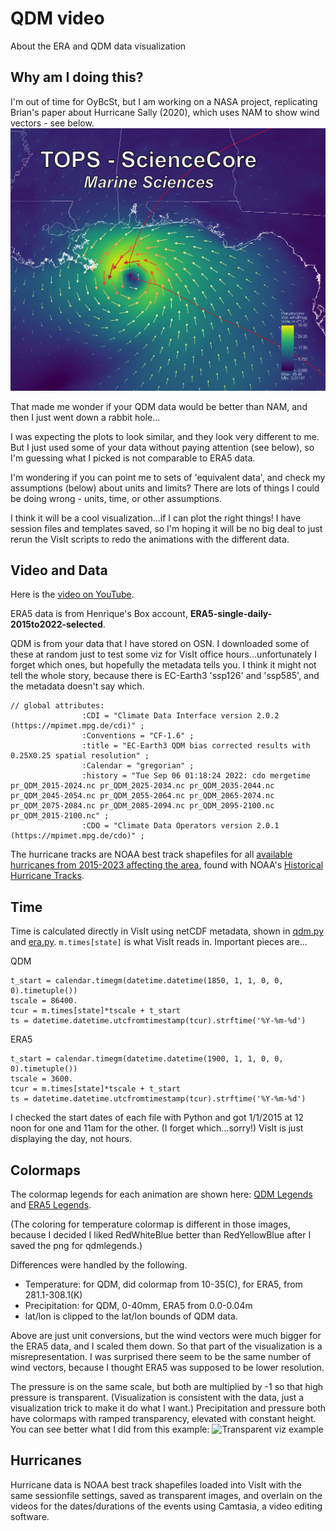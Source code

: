 # QDM video

About the ERA and QDM data visualization

## Why am I doing this?
I'm out of time for OyBcSt, but I am working on a NASA project, replicating Brian's paper about Hurricane Sally (2020), which uses NAM to show wind vectors - see below.
![Wind vectors with NAM data](sciencecore-ms.png)

That made me wonder if your QDM data would be better than NAM, and then I just went down a rabbit hole...

I was expecting the plots to look similar, and they look very different to me. But I just used some of your data without paying attention (see below), so I'm guessing what I picked is not comparable to ERA5 data.  

I'm wondering if you can point me to sets of 'equivalent data', and check my assumptions (below) about units and limits?  There are lots of things I could be doing wrong - units, time, or other assumptions.

I think it will be a cool visualization...if I can plot the right things!  I have session files and templates saved, so I'm hoping it will be no big deal to just rerun the VisIt scripts to redo the animations with the different data.

## Video and Data
Here is the [video on YouTube](https://youtu.be/YM3yH8AL8MA).

ERA5 data is from Henrique's Box account, **ERA5-single-daily-2015to2022-selected**.  

QDM is from your data that I have stored on OSN.  I downloaded some of these at random just to test some viz for VisIt office hours...unfortunately I forget which ones, but hopefully the metadata tells you.  I think it might not tell the whole story, because there is EC-Earth3 'ssp126' and 'ssp585', and the metadata doesn't say which.
```
// global attributes:
                :CDI = "Climate Data Interface version 2.0.2 (https://mpimet.mpg.de/cdi)" ;
                :Conventions = "CF-1.6" ;
                :title = "EC-Earth3 QDM bias corrected results with 0.25X0.25 spatial resolution" ;
                :Calendar = "gregorian" ;
                :history = "Tue Sep 06 01:18:24 2022: cdo mergetime pr_QDM_2015-2024.nc pr_QDM_2025-2034.nc pr_QDM_2035-2044.nc pr_QDM_2045-2054.nc pr_QDM_2055-2064.nc pr_QDM_2065-2074.nc pr_QDM_2075-2084.nc pr_QDM_2085-2094.nc pr_QDM_2095-2100.nc pr_QDM_2015-2100.nc" ;
                :CDO = "Climate Data Operators version 2.0.1 (https://mpimet.mpg.de/cdo)" ;
```

The hurricane tracks are NOAA best track shapefiles for all [available hurricanes from 2015-2023 affecting the area](https://github.com/oybcst/CGEM/blob/main/qdmvideo/HistoricalHurricaneTracks.pdf), found with NOAA's [Historical Hurricane Tracks](https://coast.noaa.gov/hurricanes/#map=4/32/-80).

## Time
Time is calculated directly in VisIt using netCDF metadata, shown in [qdm.py](qdm.py) and [era.py](era.py). `m.times[state]` is what VisIt reads in. Important pieces are...

QDM
```
t_start = calendar.timegm(datetime.datetime(1850, 1, 1, 0, 0, 0).timetuple())
tscale = 86400.
tcur = m.times[state]*tscale + t_start
ts = datetime.datetime.utcfromtimestamp(tcur).strftime('%Y-%m-%d')
```

ERA5
```
t_start = calendar.timegm(datetime.datetime(1900, 1, 1, 0, 0, 0).timetuple())
tscale = 3600.
tcur = m.times[state]*tscale + t_start
ts = datetime.datetime.utcfromtimestamp(tcur).strftime('%Y-%m-%d')
```

I checked the start dates of each file with Python and got 1/1/2015 at 12 noon for one and 11am for the other. (I forget which...sorry!) VisIt is just displaying the day, not hours.

## Colormaps
The colormap legends for each animation are shown here: [QDM Legends](https://github.com/oybcst/CGEM/blob/main/qdmvideo/qdmlegends.png) and 
[ERA5 Legends](https://github.com/oybcst/CGEM/blob/main/qdmvideo/eralegends.png).

(The coloring for temperature colormap is different in those images, because I decided I liked RedWhiteBlue better than RedYellowBlue after I saved the png for qdmlegends.)

Differences were handled by the following.
- Temperature: for QDM, did colormap from 10-35(C), for ERA5, from 281.1-308.1(K)
- Precipitation: for QDM, 0-40mm, ERA5 from 0.0-0.04m
- lat/lon is clipped to the lat/lon bounds of QDM data.
  
Above are just unit conversions, but the wind vectors were much bigger for the ERA5 data, and I scaled them down.  So that part of the visualization is a misrepresentation. I was surprised there seem to be the same number of wind vectors, because I thought ERA5 was supposed to be lower resolution.

The pressure is on the same scale, but both are multiplied by -1 so that high pressure is transparent.  (Visualization is consistent with the data, just a visualization trick to make it do what I want.)  Precipitation and pressure both have colormaps with ramped transparency, elevated with constant height.  You can see better what I did from this example:
![Transparent viz example](https://github.com/oybcst/CGEM/blob/main/qdmvideo/volumeplusstuff.png)

## Hurricanes
Hurricane data is NOAA best track shapefiles loaded into VisIt with the same sessionfile settings, saved as transparent images, and overlain on the videos for the dates/durations of the events using Camtasia, a video editing software.



